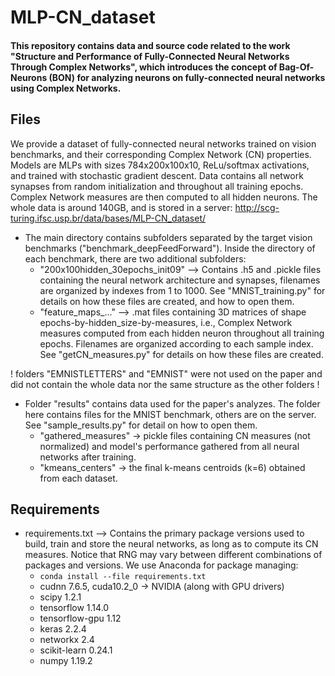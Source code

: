 # MLP-CN_dataset

#### This repository contains data and source code related to the work "Structure and Performance of Fully-Connected Neural Networks Through Complex Networks", which introduces the concept of Bag-Of-Neurons (BON) for analyzing neurons on fully-connected neural networks using Complex Networks.


## Files
We provide a dataset of fully-connected neural networks trained on vision benchmarks, and their corresponding Complex Network (CN) properties. Models are MLPs with sizes 784x200x100x10, ReLu/softmax activations, and trained with stochastic gradient descent. Data contains all network synapses from random initialization and throughout all training epochs. Complex Network measures are then computed to all hidden neurons. The whole data is around 140GB, and is stored in a server: http://scg-turing.ifsc.usp.br/data/bases/MLP-CN_dataset/
  * The main directory contains subfolders separated by the target vision benchmarks ("benchmark_deepFeedForward"). Inside the directory of each benchmark, there are two additional subfolders:    
    * "200x100hidden_30epochs_init09" --> Contains .h5 and .pickle files containing the neural network architecture and synapses, filenames are organized by indexes from 1 to 1000. See "MNIST_training.py" for details on how these files are created, and how to open them. 
    * "feature_maps_..." --> .mat files containing 3D matrices of shape epochs-by-hidden_size-by-measures, i.e., Complex Network measures computed from each hidden neuron throughout all training epochs. Filenames are organized according to each sample index. See "getCN_measures.py" for details on how these files are created.

! folders "EMNISTLETTERS" and "EMNIST" were not used on the paper and did not contain the whole data nor the same structure as the other folders !

* Folder "results" contains data used for the paper's analyzes. The folder here contains files for the MNIST benchmark, others are on the server. See "sample_results.py" for detail on how to open them.
  * "gathered_measures" -> pickle files containing CN measures (not normalized) and model's performance gathered from all neural networks after training.
  * "kmeans_centers" -> the final k-means centroids (k=6) obtained from each dataset.

## Requirements
* requirements.txt --> Contains the primary package versions used to build, train and store the neural networks, as long as to compute its CN measures. Notice that RNG may vary between different combinations of packages and versions. We use Anaconda for package managing:
  *  `conda install --file requirements.txt` 
  * cudnn 7.6.5, cuda10.2_0 -> NVIDIA (along with GPU drivers)
  * scipy 1.2.1             
  * tensorflow 1.14.0    
  * tensorflow-gpu 1.12
  * keras 2.2.4       
  * networkx 2.4       
  * scikit-learn 0.24.1   
  * numpy 1.19.2          

